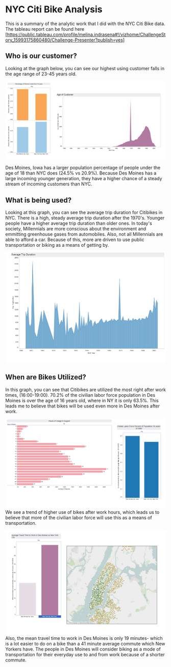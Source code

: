 # NYC Citi Bike Analysis 
This is a summary of the analytic work that I did with the NYC Citi Bike data. The tableau report can be found here [https://public.tableau.com/profile/melina.indrasena#!/vizhome/ChallengeStory_15993175860480/Challenge-Presenter?publish=yes]

## Who is our customer?

Looking at the graph below, you can see our highest using customer falls in the age range of 23-45 years old. 

![](https://github.com/msindrasena/bikesharing/blob/master/1.PNG)

Des Moines, Iowa has a larger population percentage of people under the age of 18 than NYC does (24.5% vs 20.9%). Because Des Moines has a large incoming younger generation, they have a higher chance of a steady stream of incoming customers than NYC. 

## What is being used?

Looking at this graph, you can see the average trip duration for Citibikes in NYC. There is a high, steady average trip duration after the 1970's. Younger people have a higher average trip duration than older ones. In today's society, Millennials are more conscious about the environment and emmitting greenhouse gases from automobiles. Also,  not all Millennials are able to afford a car. Because of this, more are driven to use public transportation or biking as a means of getting by. 


![](https://github.com/msindrasena/bikesharing/blob/master/2.PNG)

## When are Bikes Utilized?

In this graph, you can see that Citibikes are utilized the most right after work times, (16:00-19:00). 70.2% of the civilian labor force population in Des Moines is over the age of 16 years old, where in NY it is only 63.5%. This leads me to believe that bikes will be used even more in Des Moines after work. 

![](https://github.com/msindrasena/bikesharing/blob/master/3.PNG)
We see a trend of higher use of bikes after work hours, which leads us to believe that more
of the civilian labor force will use this as a means of transportation. 

![](https://github.com/msindrasena/bikesharing/blob/master/4.PNG)
Also, the mean travel time to work in Des Moines is only 19 minutes- which is a lot easier to do on a bike than a 41 minute average commute which New Yorkers have. The people in Des Moines will consider biking as a mode of transportation for their everyday use to and from work because of a shorter commute. 
